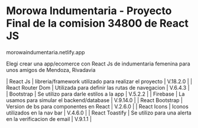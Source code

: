# Morowa Indumentaria - Proyecto Final de la comision 34800 de React JS

morowaindumentaria.netlify.app

Elegi crear una app/ecomerce con React Js de indumentaria femenina para unos amigos de Mendoza, Rivadavia

| React Js | libreria/framework utilizado para realizar el proyecto | V.18.2.0 |
| React Router Dom | Utilizada para definir las rutas de navegacion | V.6.4.3 |
| Bootstrap | Se utilizo para darle estilos a la app | V.5.2.2 |
| Firebase | La usamos para simular el backend/database | V.9.14.0 |
| React Bootstrap | Version de bs para componentes en React | V.2.6.0 |
| React Icons | Iconos utilizados en la nav bar | V.4.6.0 |
| React Toastify | Se utilizo para una alerta en la verificacion de email | V.9.1.1 |
